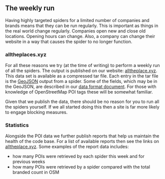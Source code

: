 ## The weekly run

Having highly targeted spiders for a limited number of companies and brands means
that they can be run regularly. This is important as things in the real world
change regularly. Companies open new and close old locations. Opening hours can
change. Also, a company can change their website in a way that causes the spider
to no longer function.

### alltheplaces.xyz

For all these reasons we try (at the time of writing) to perform a weekly run of
all the spiders. The output is published on our
website: [alltheplace.xyz](https://www.alltheplaces.xyz/).
This data set is available as a compressed tar file. Each entry in the tar file
is the [GeoJSON](https://geojson.org/) output from a spider. Some of the fields, which
may be in the GeoJSON, are described in our [data format document](../DATA_FORMAT.md).
For those with knowledge of OpenStreetMap POI tags these will be somewhat familiar.

Given that we publish the data, there should be no reason for you to run all the
spiders yourself. If we all started doing this then a site is far more likely to
engage blocking measures.

### Statistics

Alongside the POI data we further publish reports that help us maintain the
health of the code base. For a list of available reports then see the links on
[alltheplace.xyz](https://www.alltheplaces.xyz/). Some examples of the
report data includes:

* how many POIs were retrieved by each spider this week and for previous weeks
* how many POIs were retrieved by a spider compared with the total branded count in OSM

